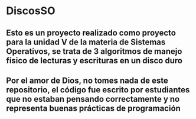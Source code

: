 # DiscosSO
## Esto es un proyecto realizado como proyecto para la unidad V de la materia de Sistemas Operativos, se trata de 3 algoritmos de manejo físico de lecturas y escrituras en un disco duro
## Por el amor de Dios, no tomes nada de este repositorio, el código fue escrito por estudiantes que no estaban pensando correctamente y no representa buenas prácticas de programación
